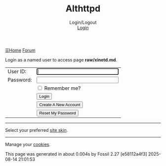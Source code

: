 <!DOCTYPE html>
<html>
<head>
<meta charset="UTF-8">
<base href="https://sqlite.org/althttpd/login">
<meta http-equiv="Content-Security-Policy" content="default-src 'self' data:; script-src 'self' 'nonce-8296f1fa9cf584c78b79b5a1e5e735159388894150a204e5'; style-src 'self' 'unsafe-inline'; img-src * data:">
<meta name="viewport" content="width=device-width, initial-scale=1.0">
<title>Althttpd: Login/Logout</title>
<link rel="alternate" type="application/rss+xml" title="RSS Feed"  href="/althttpd/timeline.rss">
<link rel="stylesheet" href="/althttpd/style.css?id=a1528015" type="text/css">
</head>
<body class="login rpage-login cpage-login">
<header>
  <div class="title"><h1>Althttpd</h1>Login/Logout</div>
  <div class="status">
    <a href='/althttpd/login'>Login</a>

  </div>
</header>
<nav class="mainmenu" title="Main Menu">
  <a id='hbbtn' href='/althttpd/sitemap' aria-label='Site Map'>&#9776;</a><a href='/althttpd/home' class=''>Home</a>
<a href='/althttpd/forum' class=''>Forum</a>

</nav>
<nav id="hbdrop" class='hbdrop' title="sitemap"></nav>
<div class="content"><span id="debugMsg"></span>

<p>Login as a named user to access page <b>raw/xinetd.md</b>.
<form method="POST" data-action='/althttpd/login' action='/althttpd/login' >
<input type="hidden" name="csrf" value="X4NxUm8fHjwVYdN">
<input type="hidden" name="g" value="raw/xinetd.md?at=trunk">
<table class="login_out">
<tr>
  <td class="form_label" id="userlabel1">User ID:</td>
  <td><input type="text" id="u" aria-labelledby="userlabel1" name="u" size="30" value="" autofocus></td>
</tr>
<tr>
 <td class="form_label" id="pswdlabel">Password:</td>
 <td><input aria-labelledby="pswdlabel" type="password" id="p" name="p" value="" size="30">
</td>
</tr>
<tr>
  <td></td>
  <td><input type="checkbox" name="remember" value="1" id="remember-me" >
  <label for="remember-me">Remember me?</label></td>
</tr>
<tr>
  <td></td>
  <td><input type="submit" name="in" value="Login">
</tr>
<tr>
  <td></td>
  <td><input type="submit" name="self" value="Create A New Account">
</tr>
<tr>
  <td></td>
  <td><input type="submit" name="pwreset" value="Reset My Password">
</tr>
</table>
</form>
<hr><p>
Select your preferred <a href="/althttpd/skins">site skin</a>.
</p>
<hr><p>
Manage your <a href="/althttpd/cookies">cookies</a>.</p>
</div>
<footer>
This page was generated in about
0.004s by
Fossil 2.27 [e58112a4f3] 2025-08-14 21:01:53
</footer>
<script nonce="8296f1fa9cf584c78b79b5a1e5e735159388894150a204e5">/* style.c:899 */
function debugMsg(msg){
var n = document.getElementById("debugMsg");
if(n){n.textContent=msg;}
}
</script>
<script nonce='8296f1fa9cf584c78b79b5a1e5e735159388894150a204e5'>
/* hbmenu.js *************************************************************/
(function() {
var hbButton = document.getElementById("hbbtn");
if (!hbButton) return;
if (!document.addEventListener) return;
var panel = document.getElementById("hbdrop");
if (!panel) return;
if (!panel.style) return;
var panelBorder = panel.style.border;
var panelInitialized = false;
var panelResetBorderTimerID = 0;
var animate = panel.style.transition !== null && (typeof(panel.style.transition) == "string");
var animMS = panel.getAttribute("data-anim-ms");
if (animMS) {
animMS = parseInt(animMS);
if (isNaN(animMS) || animMS == 0)
animate = false;
else if (animMS < 0)
animMS = 400;
}
else
animMS = 400;
var panelHeight;
function calculatePanelHeight() {
panel.style.maxHeight = '';
var es   = window.getComputedStyle(panel),
edis = es.display,
epos = es.position,
evis = es.visibility;
panel.style.visibility = 'hidden';
panel.style.position   = 'absolute';
panel.style.display    = 'block';
panelHeight = panel.offsetHeight + 'px';
panel.style.display    = edis;
panel.style.position   = epos;
panel.style.visibility = evis;
}
function showPanel() {
if (panelResetBorderTimerID) {
clearTimeout(panelResetBorderTimerID);
panelResetBorderTimerID = 0;
}
if (animate) {
if (!panelInitialized) {
panelInitialized = true;
calculatePanelHeight();
panel.style.transition = 'max-height ' + animMS +
'ms ease-in-out';
panel.style.overflowY  = 'hidden';
panel.style.maxHeight  = '0';
}
setTimeout(function() {
panel.style.maxHeight = panelHeight;
panel.style.border    = panelBorder;
}, 40);
}
panel.style.display = 'block';
document.addEventListener('keydown',panelKeydown,true);
document.addEventListener('click',panelClick,false);
}
var panelKeydown = function(event) {
var key = event.which || event.keyCode;
if (key == 27) {
event.stopPropagation();
panelToggle(true);
}
};
var panelClick = function(event) {
if (!panel.contains(event.target)) {
panelToggle(true);
}
};
function panelShowing() {
if (animate) {
return panel.style.maxHeight == panelHeight;
}
else {
return panel.style.display == 'block';
}
}
function hasChildren(element) {
var childElement = element.firstChild;
while (childElement) {
if (childElement.nodeType == 1)
return true;
childElement = childElement.nextSibling;
}
return false;
}
window.addEventListener('resize',function(event) {
panelInitialized = false;
},false);
hbButton.addEventListener('click',function(event) {
event.stopPropagation();
event.preventDefault();
panelToggle(false);
},false);
function panelToggle(suppressAnimation) {
if (panelShowing()) {
document.removeEventListener('keydown',panelKeydown,true);
document.removeEventListener('click',panelClick,false);
if (animate) {
if (suppressAnimation) {
var transition = panel.style.transition;
panel.style.transition = '';
panel.style.maxHeight = '0';
panel.style.border = 'none';
setTimeout(function() {
panel.style.transition = transition;
}, 40);
}
else {
panel.style.maxHeight = '0';
panelResetBorderTimerID = setTimeout(function() {
panel.style.border = 'none';
panelResetBorderTimerID = 0;
}, animMS);
}
}
else {
panel.style.display = 'none';
}
}
else {
if (!hasChildren(panel)) {
var xhr = new XMLHttpRequest();
xhr.onload = function() {
var doc = xhr.responseXML;
if (doc) {
var sm = doc.querySelector("ul#sitemap");
if (sm && xhr.status == 200) {
panel.innerHTML = sm.outerHTML;
showPanel();
}
}
}
var url = hbButton.href + (hbButton.href.includes("?")?"&popup":"?popup")
xhr.open("GET", url);
xhr.responseType = "document";
xhr.send();
}
else {
showPanel();
}
}
}
})();
</script>
</body>
</html>
